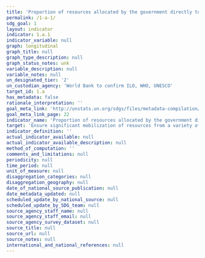 ```yaml
---
title: 'Proportion of resources allocated by the government directly to poverty reduction programmes'
permalink: /1-a-1/
sdg_goal: 1
layout: indicator
indicator: 1.a.1
indicator_variable: null
graph: longitudinal
graph_title: null
graph_type_description: null
graph_status_notes: unk
variable_description: null
variable_notes: null
un_designated_tier: '2'
un_custodian_agency: 'World Bank to confirm ILO, WHO, UNESCO'
target_id: 1.a
has_metadata: false
rationale_interpretation: ''
goal_meta_link: 'http://unstats.un.org/sdgs/files/metadata-compilation/Metadata-Goal-1.pdf'
goal_meta_link_page: 22
indicator_name: 'Proportion of resources allocated by the government directly to poverty reduction programmes'
target: 'Ensure significant mobilization of resources from a variety of sources, including through enhanced development cooperation, in order to provide adequate and predictable means for developing countries, in particular least developed countries, to implement programmes and policies to end poverty in all its dimensions.'
indicator_definition: ''
actual_indicator_available: null
actual_indicator_available_description: null
method_of_computation: ''
comments_and_limitations: null
periodicity: null
time_period: null
unit_of_measure: null
disaggregation_categories: null
disaggregation_geography: null
date_of_national_source_publication: null
date_metadata_updated: null
scheduled_update_by_national_source: null
scheduled_update_by_SDG_team: null
source_agency_staff_name: null
source_agency_staff_email: null
source_agency_survey_dataset: null
source_title: null
source_url: null
source_notes: null
international_and_national_references: null
---
```

